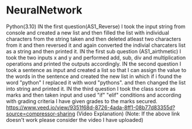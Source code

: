 # NeuralNetwork
Python(3.10)
IN the first question(AS1_Reverse) I took the input string from console and created a new list and then filled the list with individual characters from the string taken and then deleted atleast two characters from it  and then reversed it and again converted the indivial charcaters list as a string and then printed it.
IN the first sub question (AS1_airthmetic) I took the two inputs x and y and performed add, sub, div and multiplication operations and printed the outputs accordingly.
IN the second question I took a sentence as input and created a list so that I can assign the value to the words in the sentence and created the new list in which if i found the word "python" I replaced it with word "pythons". and then changed the list into string and printed it.
IN the third question I took the class score as marks and then taken input and used "if" "elif" conditions and according with grading criteria I have given grades to the marks secured.
https://www.veed.io/view/9351f68d-8726-4ada-8ff1-08b77d83355d?source=compressor-sharing (Video Explanation)
(Note: If the above link doesn't work please consider the video I have uploaded)
